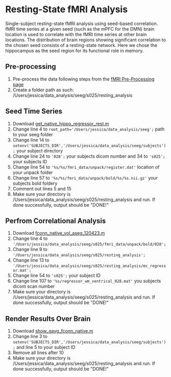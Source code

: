 # Resting-State fMRI Analysis
Single-subject resting-state fMRI analysis using seed-based correlation. fMRI time series at a given seed (such as the mPFC for the DMN) brain location is used to correlate with the fMRI time series at other brain locations. The distribution of brain regions showing significant correlation to the chosen seed consists of a resting-state network. Here we chose the hippocampus as the seed region for its functional role in memory.

## Pre-processing 
1. Pre-process the data following steps from the [fMRI Pre-Processing page](https://github.com/Lin-Brain-Lab/fMRI-Analysis-For-Mac/blob/main/fMRI%20Pre-Processing.md)
2. Create a folder path as such: /Users/jessica/data_analysis/seeg/s025/resting_analysis

## Seed Time Series
1. Download [get_native_hippo_regressor_rest.m](https://github.com/fahsuanlin/labmanual/blob/master/scripts/get_nativce_hippo_regressor_rest.m)
2. Change line 4 to `root_path='/Users/jessica/data_analysis/seeg';` path to your seeg folder
3. Change line 14 to `setenv('SUBJECTS_DIR','/Users/jessica/data_analysis/seeg/subjects');` your subject directory 
4. Change line 24 to `'028';` your subjects dicom number and 34 to `'s025';` your subjects ID
5. Change line 54 to `'%s/%s/fmri_data/unpack/register.dat'` location of your unpack folder
6. Change line 57 to `'%s/%s/fmri_data/unpack/bold/%s/%s.nii.gz'` your subjects bold foldery
7. Comment out lines 5 and 15
8. Make sure your directory is /Users/jessica/data_analysis/seeg/s025/resting_analysis and run. If done successfully, output should be "DONE!"

## Perfrom Correlational Analysis 
1. Download [fconn_native_vol_aseg_120423.m](https://github.com/fahsuanlin/labmanual/blob/master/scripts/fconn_native_vol_aseg_120423.m)
2. Change line 4 to `'/Users/jessica/data_analysis/seeg/s025/fmri_data/unpack/bold/028';`
3. Change line 9 to `'/Users/jessica/data_analysis/seeg/s025/resting_analysis';`
4. Change line 13 to `'/Users/jessica/data_analysis/seeg/s025/resting_analysis/mc_regressor.mat';`
5. Change line 54 to `'s025';` your subject ID
6. Change line 107 to `'%s/regressor_wm_ventrical_028.mat'` you subjects dicom scan number
7. Make sure your directory is /Users/jessica/data_analysis/seeg/s025/resting_analysis and run. If done successfully, output should be "DONE!"

## Render Results Over Brain 
1. Download [show_gavg_fconn_native.m](https://github.com/fahsuanlin/labmanual/blob/master/scripts/show_gavg_fconn_native.m)
2. Change line 3 to `setenv('SUBJECTS_DIR','/Users/jessica/data_analysis/seeg/subjects');` and line 5 to your subject ID
3. Remove all lines after 10
4. Make sure your directory is /Users/jessica/data_analysis/seeg/s025/resting_analysis and run. If done successfully, output should be "DONE!"

   
